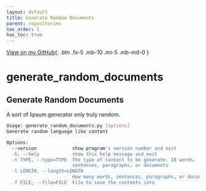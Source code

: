 ```yaml
---
layout: default
title: Generate Random Documents
parent: repositories
nav_order: 1
has_toc: true
---
```

[View on my GitHub](https://github.com/thedzy/generate_random_documents){: .btn .fs-5 .mb-10 .mr-5 .mb-md-0 }

# generate_random_documents
## Generate Random Documents

A sort of lipsum generator only truly random.

```bash
Usage: generate_random_documents.py [options]
Generate random language like content

Options:
  --version             show program's version number and exit
  -h, --help            show this help message and exit
  -t TYPE, --type=TYPE  The type of content to be generate. IE words,
                        sentences, paragraphs, or documents
  -l LENGTH, --length=LENGTH
                        How many words, sentences, paragraphs, or documents
  -f FILE, --file=FILE  File to save the contents into
```
